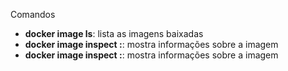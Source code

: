 Comandos

- **docker image ls**: lista as imagens baixadas 
- **docker image inspect <image>:<tag>**: mostra informações sobre a imagem
- **docker image inspect <image>:<tag>**: mostra informações sobre a imagem
